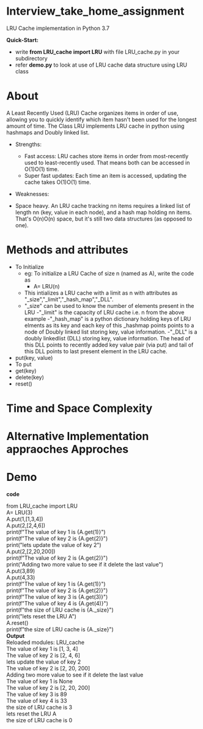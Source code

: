 # Interview_take_home_assignment
LRU Cache implementation in Python 3.7


**Quick-Start:**
  - write __from LRU_cache import LRU__ with file LRU_cache.py in your subdirectory
  - refer __demo.py__ to look at use of LRU cache data structure using LRU class

# About
A Least Recently Used (LRU) Cache organizes items in order of use, allowing you to quickly identify which item hasn't been used for the longest amount of time.
The Class LRU implements LRU cache in python using hashmaps and Doubly linked list.

- Strengths:
  - Fast access: LRU caches store items in order from most-recently used to least-recently used. That means both can be accessed in O(1)O(1) time.
  - Super fast updates: Each time an item is accessed, updating the cache takes O(1)O(1) time.

- Weaknesses:
- Space heavy. An LRU cache tracking nn items requires a linked list of length nn (key, value in each node), and a hash map holding nn items. That's O(n)O(n) space, but it's still two data structures (as opposed to one).


# Methods and attributes
- To Initialize
  - eg: To initialize a LRU Cache of size n (named as A), write the code as
    - A= LRU(n)
  - This intializes a LRU cache with a limit as n with attributes as "_size","_limit","_hash_map","_DLL".
  - "_size" can be used to know the number of elements present in the LRU
  -"_limit" is the capacity of LRU cache i.e. n from the above example
  -"_hash_map" is a python dictionary holding keys of LRU elments as its key and each key of this _hashmap points points to a node of Doubly linked list storing key, value information.
  -"_DLL" is a doubly linkedlist (DLL) storing key, value information. The head of this DLL points to recently added key value pair (via put) and tail of this DLL points to last present element in the LRU cache.
 - put(key, value)
  - To put 
- get(key)
- delete(key)
- reset()

# Time and Space Complexity


# Alternative Implementation appraoches Approches

# Demo

__code__

from LRU_cache import LRU
<br>
A= LRU(3)
<br>
A.put(1,[1,3,4])
<br>
A.put(2,[2,4,6])
<br>
print(f"The value of key 1 is {A.get(1)}")
<br>
print(f"The value of key 2 is {A.get(2)}")
<br>
print("lets update the value of key 2")
<br>
A.put(2,[2,20,200])
<br>
print(f"The value of key 2 is {A.get(2)}")
<br>
print("Adding two more value to see if it delete the last value")
<br>
A.put(3,89)
<br>
A.put(4,33)
<br>
print(f"The value of key 1 is {A.get(1)}")
<br>
print(f"The value of key 2 is {A.get(2)}")
<br>
print(f"The value of key 3 is {A.get(3)}")
<br>
print(f"The value of key 4 is {A.get(4)}")
<br>
print(f"the size of LRU cache is {A._size}")
<br>
print("lets reset the LRU A")
<br>
A.reset()
<br>
print(f"the size of LRU cache is {A._size}")
<br>
__Output__
<br>
Reloaded modules: LRU_cache
<br>
The value of key 1 is [1, 3, 4]
<br>
The value of key 2 is [2, 4, 6]
<br>
lets update the value of key 2
<br>
The value of key 2 is [2, 20, 200]
<br>
Adding two more value to see if it delete the last value
<br>
The value of key 1 is None
<br>
The value of key 2 is [2, 20, 200]
<br>
The value of key 3 is 89
<br>
The value of key 4 is 33
<br>
the size of LRU cache is 3
<br>
lets reset the LRU A
<br>
the size of LRU cache is 0
<br>





